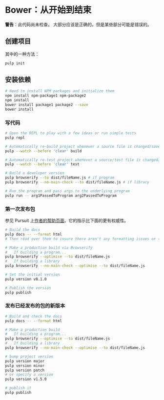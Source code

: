 # Bower：从开始到结束

**警告**：此代码尚未检查。 大部分应该是正确的，但是某些部分可能是错误的。

## 创建项目

其中的一种方法：

```bash
pulp init
```

## 安装依赖

```bash
# Need to install NPM packages and initialize them
npm install npm-package1 npm-package2
npm install
bower install package1 package2 --save
bower install
```

### 写代码

```bash
# Open the REPL to play with a few ideas or run simple tests
pulp repl

# Automatically re-build project whenever a source file is changed/saved
pulp --watch --before 'clear' build

# Automatically re-test project whenever a source/test file is changed/saved
pulp --watch --before 'clear' test

# Build a developer version
pulp browserify --to dist/fileName.js # if program
pulp browserify --no-main-check --to dist/fileName.js # if library

# Run the program and pass args to the underlying program
pulp run -- arg1PassedToProgram arg2PassedToProgram
```

### 第一次发布包

参见 Pursuit 上[作者的帮助页面](https://pursuit.purescript.org/help/authors)。它的指示比下面的更有权威性。

```bash
# Build the docs
pulp docs -- --format html
# Then read over them to insure there aren't any formatting issues or typos

# Make a production build via Browserify
#   If building a program...
pulp browserify --optimise --to dist/fileName.js
#   If building a library
pulp browserify --no-main-check --optimise --to dist/fileName.js

# Set the initial version
pulp version v0.1.0

# Publish the version
pulp publish
```

### 发布已经发布的包的新版本

```bash
# Build and check the docs
pulp docs -- --format html

# Make a production build
#   If building a program...
pulp browserify --optimise --to dist/fileName.js
#   If building a library
pulp browserify --no-main-check --optimise --to dist/fileName.js

# bump project version
pulp version major
pulp version minor
pulp version patch
# or specify a version
pulp version v1.5.0

# publish it
pulp publish
```
